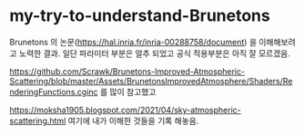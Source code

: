 # my-try-to-understand-Brunetons
Brunetons 의 논문(https://hal.inria.fr/inria-00288758/document) 을 이해해보려고 노력한 결과. 일단 파라미터 부분은 얼추 되었고 공식 적용부분은 아직 잘 모르겠음.

https://github.com/Scrawk/Brunetons-Improved-Atmospheric-Scattering/blob/master/Assets/BrunetonsImprovedAtmosphere/Shaders/RenderingFunctions.cginc
를 많이 참고했고

https://moksha1905.blogspot.com/2021/04/sky-atmospheric-scattering.html
여기에 내가 이해한 것들을 기록 해놓음.
